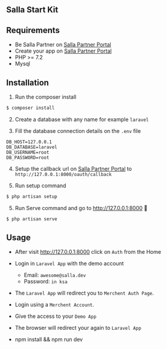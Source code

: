## Salla Start Kit

## Requirements

* Be Salla Partner on [Salla Partner Portal](https://salla.partner)
* Create your app on [Salla Partner Portal](https://salla.dev/blog/create-your-first-app-on-salla-developer-portal/)
* PHP >= 7.2
* Mysql

## Installation

1. Run the composer install

```bash  
$ composer install
```

2. Create a database with any name for example `laravel`

3. Fill the database connection details on the `.env` file

```dotenv  
DB_HOST=127.0.0.1  
DB_DATABASE=laravel  
DB_USERNAME=root  
DB_PASSWORD=root  
```  

4. Setup the callback url on [Salla Partner Portal](https://salla.partner) to `http://127.0.0.1:8000/oauth/callback`

5. Run setup command

```bash  
$ php artisan setup 
```

5. Run Serve command and go to http://127.0.0.1:8000  🎉

```bash  
$ php artisan serve  
```  

## Usage

- After visit http://127.0.0.1:8000 click on `Auth` from the Home
- Login in `Laravel App` with the demo account
    - Email: `awesome@salla.dev`
    - Password: `in ksa`
- The `Laravel App` will redirect you to `Merchent Auth Page`.
- Login using a `Merchent Account`.
- Give the access to your `Demo App`
- The browser will redirect your again to `Laravel App`

- npm install && npm run dev

